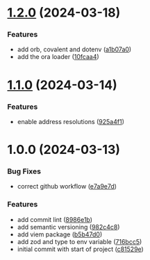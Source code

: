 # [1.2.0](https://github.com/nkemjikanma/t-w3/compare/v1.1.0...v1.2.0) (2024-03-18)


### Features

* add orb, covalent and dotenv ([a1b07a0](https://github.com/nkemjikanma/t-w3/commit/a1b07a0429a1540fe5c888d8d8adedc0c2702139))
* add the ora loader ([10fcaa4](https://github.com/nkemjikanma/t-w3/commit/10fcaa49176c5e5ca6a32a7bdf8388a602c798f8))

# [1.1.0](https://github.com/nkemjikanma/t-ens/compare/v1.0.0...v1.1.0) (2024-03-14)


### Features

* enable address resolutions ([925a4f1](https://github.com/nkemjikanma/t-ens/commit/925a4f14f90989e2e495049d4e96d831a5bc5864))

# 1.0.0 (2024-03-13)


### Bug Fixes

* correct github workflow ([e7a9e7d](https://github.com/nkemjikanma/t-ens/commit/e7a9e7d92d48cf4c1f182855895ada1b5755319d))


### Features

* add commit lint ([8986e1b](https://github.com/nkemjikanma/t-ens/commit/8986e1b2d7281f0c5bda859547a1f376cf4e2675))
* add semantic versioning ([982c4c8](https://github.com/nkemjikanma/t-ens/commit/982c4c8416463c6169207f61c7a435a9bb7f9413))
* add viem package ([b5b47d0](https://github.com/nkemjikanma/t-ens/commit/b5b47d04bc2179d4062d613dcaa7ddac2f5bc0be))
* add zod and type to env variable ([716bcc5](https://github.com/nkemjikanma/t-ens/commit/716bcc5846d35ec9f69d1455288619e4fe54e92d))
* initial commit with start of project ([c81529e](https://github.com/nkemjikanma/t-ens/commit/c81529e496fcf2e696877c87bd98fc45c1965402))
